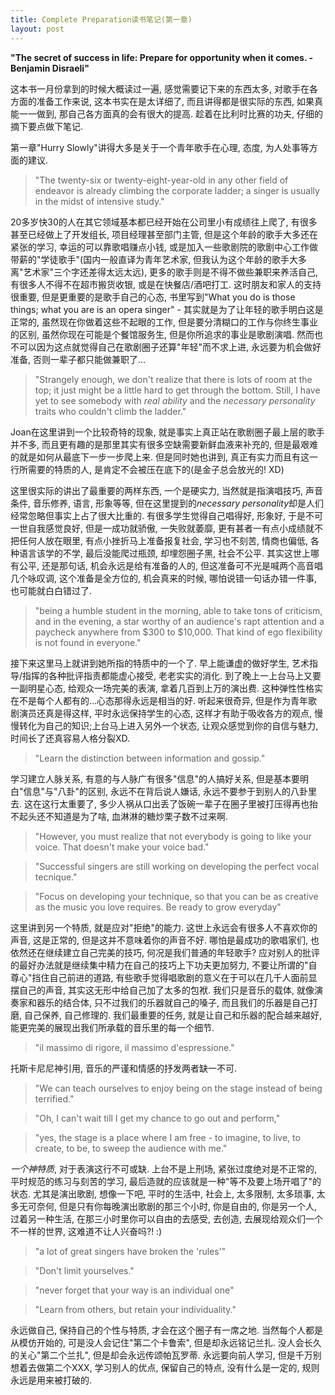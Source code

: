 ```yaml
---
title: Complete Preparation读书笔记(第一章)
layout: post
---
```


**"The secret of success in life: Prepare for opportunity when it comes. - Benjamin Disraeli"**

这本书一月份拿到的时候大概读过一遍, 感觉需要记下来的东西太多, 对歌手在各方面的准备工作来说, 这本书实在是太详细了, 而且讲得都是很实际的东西, 如果真能一一做到, 那自己各方面真的会有很大的提高. 趁着在比利时比赛的功夫, 仔细的摘下要点做下笔记.

第一章"Hurry Slowly"讲得大多是关于一个青年歌手在心理, 态度, 为人处事等方面的建议. 

>"The twenty-six or twenty-eight-year-old in any other field of endeavor is already climbing the corporate ladder; a singer is usually in the midst of intensive study."

20多岁快30的人在其它领域基本都已经开始在公司里小有成绩往上爬了, 有很多甚至已经做上了开发组长, 项目经理甚至部门主管, 但是这个年龄的歌手大多还在紧张的学习, 幸运的可以靠歌唱赚点小钱, 或是加入一些歌剧院的歌剧中心工作做带薪的"学徒歌手"(国内一般直译为青年艺术家, 但我认为这个年龄的歌手大多离"艺术家"三个字还差得太远太远), 更多的歌手则是不得不做些兼职来养活自己, 有很多人不得不在超市搬货收银, 或是在快餐店/酒吧打工. 这时朋友和家人的支持很重要, 但是更重要的是歌手自己的心态, 书里写到"What you do is those things; what you are is an opera singer" - 其实就是为了让年轻的歌手明白这是正常的, 虽然现在你做着这些不起眼的工作, 但是要分清糊口的工作与你终生事业的区别, 虽然你现在可能是个餐馆服务生, 但是你所追求的事业是歌剧演唱. 然而也不可以因为这点就觉得自己在歌剧圈子还算"年轻"而不求上进, 永远要为机会做好准备, 否则一辈子都只能做兼职了... 

>"Strangely enough, we don't realize that there is lots of room at the top; it just might be a little hard to get through the bottom. Still, I have yet to see somebody with *real ability* and the *necessary personality* traits who couldn't climb the ladder."

Joan在这里讲到一个比较奇特的现象, 就是事实上真正站在歌剧圈子最上层的歌手并不多, 而且更有趣的是那里其实有很多空缺需要新鲜血液来补充的, 但是最艰难的就是如何从最底下一步一步爬上来. 但是同时她也讲到, 真正有实力而且有这一行所需要的特质的人, 是肯定不会被压在底下的(是金子总会放光的! XD) 

这里很实际的讲出了最重要的两样东西, 一个是硬实力, 当然就是指演唱技巧, 声音条件, 音乐修养, 语言, 形象等等, 但在这里提到的*necessary personality*却是人们经常忽略但事实上占了很大比重的. 有很多学生觉得自己唱得好, 形象好, 于是不可一世自我感觉良好, 但是一成功就骄傲, 一失败就萎靡, 更有甚者一有点小成绩就不把任何人放在眼里, 有点小挫折马上准备报复社会, 学习也不刻苦, 情商也偏低, 各种语言该学的不学, 最后没能爬过瓶颈, 却埋怨圈子黑, 社会不公平. 其实这世上哪有公平, 还是那句话, 机会永远是给有准备的人的, 但这准备可不光是喊两个高音唱几个咏叹调, 这个准备是全方位的, 机会真来的时候, 哪怕说错一句话办错一件事, 也可能就白白错过了. 

>"being a humble student in the morning, able to take tons of criticism, and in the evening, a star worthy of an audience's rapt attention and a paycheck anywhere from $300 to $10,000. That kind of ego flexibility is not found in everyone."

接下来这里马上就讲到她所指的特质中的一个了. 早上能谦虚的做好学生, 艺术指导/指挥的各种批评指责都能虚心接受, 老老实实的消化. 到了晚上一上台马上又要一副明星心态, 给观众一场完美的表演, 拿着几百到上万的演出费. 这种弹性性格实在不是每个人都有的...心态那得永远是相当的好. 听起来很奇异, 但是作为青年歌剧演员还真是得这样, 平时永远保持学生的心态, 这样才有助于吸收各方的观点, 慢慢转化为自己的知识;上台马上进入另外一个状态, 让观众感觉到你的自信与魅力, 时间长了还真容易人格分裂XD. 

>"Learn the distinction between information and gossip."

学习建立人脉关系, 有意的与人脉广有很多"信息"的人搞好关系, 但是基本要明白"信息"与"八卦"的区别, 永远不在背后说人嫌话, 永远不要参于到别人的八卦里去. 这在这行太重要了, 多少人祸从口出丢了饭碗一辈子在圈子里被打压得再也抬不起头还不知道是为了啥, 血淋淋的糖炒栗子数不过来啊.

>"However, you must realize that not everybody is going to like your voice. That doesn't make your voice bad."

>"Successful singers are still working on developing the perfect vocal tecnique."

>"Focus on developing your technique, so that you can be as creative as the music you love requires. Be ready to grow everyday"

这里讲到另一个特质, 就是应对"拒绝"的能力. 这世上永远会有很多人不喜欢你的声音, 这是正常的, 但是这并不意味着你的声音不好. 哪怕是最成功的歌唱家们, 也依然还在继续建立自己完美的技巧, 何况是我们普通的年轻歌手? 应对别人的批评的最好办法就是继续集中精力在自己的技巧上下功夫更加努力, 不要让所谓的"自尊心"挡住自己前进的道路, 有些歌手觉得唱歌剧的意义在于可以在几千人面前显摆自己的声音, 其实这无形中给自己加了太多的包袱. 我们只是音乐的载体, 就像演奏家和器乐的结合体, 只不过我们的乐器就自己的嗓子, 而且我们的乐器是自己打磨, 自己保养, 自己修理的. 我们最重要的任务, 就是让自己和乐器的配合越来越好, 能更完美的展现出我们所承载的音乐里的每一个细节. 

>"il massimo di rigore, il massimo d'espressione."

托斯卡尼尼神引用, 音乐的严谨和情感的抒发两者缺一不可.

>"We can teach ourselves to enjoy being on the stage instead of being terrified."

>"Oh, I can't wait till I get my chance to go out and perform,"

>"yes, the stage is a place where I am free -  to imagine, to live, to create, to be, to sweep the audience with me."

_一个神特质_, 对于表演这行不可或缺. 上台不是上刑场, 紧张过度绝对是不正常的, 平时规范的练习与刻苦的学习, 最后造就的应该就是一种"等不及要上场开唱了"的状态. 尤其是演出歌剧, 想像一下吧, 平时的生活中, 社会上, 太多限制, 太多琐事, 太多无可奈何, 但是只有你每晚演出歌剧的那三个小时, 你是自由的, 你是另一个人, 过着另一种生活, 在那三小时里你可以自由的去感受, 去创造, 去展现给观众们一个不一样的世界, 这难道不让人兴奋吗?! :) 

>"a lot of great singers have broken the 'rules'"

>"Don't limit yourselves."

>"never forget that your way is an individual one"

>"Learn from others, but retain your individuality."

永远做自己, 保持自己的个性与特质, 才会在这个圈子有一席之地. 当然每个人都是从模仿开始的, 可是没人会记住"第二个卡鲁索", 但是却永远铭记兰扎. 没人会长久的关心"第二个兰扎", 但是却会永远传颂帕瓦罗蒂. 永远要向前人学习, 但是千万别想着去做第二个XXX, 学习别人的优点, 保留自己的特点, 没有什么是一定的, 规则永远是用来被打破的.

